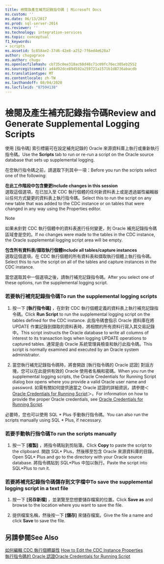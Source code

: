 ```yaml
---
title: 檢閱及產生補充記錄指令碼 | Microsoft Docs
ms.custom: ''
ms.date: 06/13/2017
ms.prod: sql-server-2014
ms.reviewer: ''
ms.technology: integration-services
ms.topic: conceptual
f1_keywords:
- scripts
ms.assetid: 5c858ae2-37d6-42e8-a252-7f6ed4e628a7
author: chugugrace
ms.author: chugu
ms.openlocfilehash: cb735c0ee318ac68d48c71c09fc76ec305eb2552
ms.sourcegitcommit: ad4d92dce894592a259721a1571b1d8736abacdb
ms.translationtype: MT
ms.contentlocale: zh-TW
ms.lasthandoff: 08/04/2020
ms.locfileid: "87594138"
---
```

# <a name="review-and-generate-supplemental-logging-scripts"></a><span data-ttu-id="1e136-102">檢閱及產生補充記錄指令碼</span><span class="sxs-lookup"><span data-stu-id="1e136-102">Review and Generate Supplemental Logging Scripts</span></span>
  <span data-ttu-id="1e136-103">使用 [指令碼]  索引標籤可在設定補充記錄的 Oracle 來源資料庫上執行或重新執行指令碼。</span><span class="sxs-lookup"><span data-stu-id="1e136-103">Use the **Scripts** tab to run or re-run a script on the Oracle source database that sets up supplemental logging.</span></span>  
  
 <span data-ttu-id="1e136-104">在您執行指令碼之前，請選取下列其中一項：</span><span class="sxs-lookup"><span data-stu-id="1e136-104">Before you run the scripts select one of the following:</span></span>  
  
 <span data-ttu-id="1e136-105">**在此工作階段中包含變更**</span><span class="sxs-lookup"><span data-stu-id="1e136-105">**Include changes in this session**</span></span>  
 <span data-ttu-id="1e136-106">選取這個選項，在已加入至 CDC 執行個體的任何新資料表上或是透過屬性編輯器以任何方式變更的資料表上執行指令碼。</span><span class="sxs-lookup"><span data-stu-id="1e136-106">Select this to run the script on any new table that was added to the CDC instance or on tables that were changed in any way using the Properties editor.</span></span>  
  
> [!NOTE]  
>  <span data-ttu-id="1e136-107">如果未針對 CDC 執行個體中的資料表進行任何變更，則 Oracle 補充記錄指令碼區域會是空的。</span><span class="sxs-lookup"><span data-stu-id="1e136-107">If no changes were made to the tables in the CDC instance, the Oracle supplemental logging script area will be empty.</span></span>  
  
 <span data-ttu-id="1e136-108">**包含所有資料表/擷取執行個體**</span><span class="sxs-lookup"><span data-stu-id="1e136-108">**Include all tables/capture instances**</span></span>  
 <span data-ttu-id="1e136-109">選取這個選項，在 CDC 執行個體的所有資料表和擷取執行個體上執行指令碼。</span><span class="sxs-lookup"><span data-stu-id="1e136-109">Select this to run the script on all of the tables and capture instances in the CDC instance.</span></span>  
  
 <span data-ttu-id="1e136-110">當您選取其中一個選項之後，請執行補充記錄指令碼。</span><span class="sxs-lookup"><span data-stu-id="1e136-110">After you select one of these options, run the supplemental logging script.</span></span>  
  
### <a name="to-run-the-supplemental-logging-scripts"></a><span data-ttu-id="1e136-111">若要執行補充記錄指令碼</span><span class="sxs-lookup"><span data-stu-id="1e136-111">To run the supplemental logging scripts</span></span>  
  
1.  <span data-ttu-id="1e136-112">按一下 **[執行指令碼]** ，在針對 CDC 執行個體定義的資料表上執行補充記錄指令碼。</span><span class="sxs-lookup"><span data-stu-id="1e136-112">Click **Run Script** to run the supplemental logging script on the tables defined for the CDC instance.</span></span> <span data-ttu-id="1e136-113">此指令碼會指示 Oracle 資料庫在將 UPDATE 作業記錄到擷取的資料表時，將相關的所有資料行寫入其交易記錄中。</span><span class="sxs-lookup"><span data-stu-id="1e136-113">This script instructs the Oracle database to write all columns of interest to its transaction logs when logging UPDATE operations to captured tables.</span></span> <span data-ttu-id="1e136-114">通常是由 Oracle 系統管理員檢查和執行此指令碼。</span><span class="sxs-lookup"><span data-stu-id="1e136-114">This script is normally examined and executed by an Oracle system administrator.</span></span>  
  
2.  <span data-ttu-id="1e136-115">當您執行補充記錄指令碼時，將會開啟 [執行指令碼的 Oracle 認證] 對話方塊，您可以在此提供有效的 Oracle 使用者名稱和密碼。</span><span class="sxs-lookup"><span data-stu-id="1e136-115">When you run the supplemental logging scripts, the Oracle Credentials for Running Script dialog box opens where you provide a valid Oracle user name and password.</span></span> <span data-ttu-id="1e136-116">如需有關如何提供適當之 Oracle 認證的詳細資訊，請參閱＜ [Oracle Credentials for Running Script](oracle-credentials-for-running-script.md)＞。</span><span class="sxs-lookup"><span data-stu-id="1e136-116">For information on how to provide the proper Oracle credentials, see [Oracle Credentials for Running Script](oracle-credentials-for-running-script.md).</span></span>  
  
 <span data-ttu-id="1e136-117">必要時，您也可以使用 SQL \* Plus 手動執行指令碼。</span><span class="sxs-lookup"><span data-stu-id="1e136-117">You can also run the scripts manually using SQL \* Plus, if necessary.</span></span>  
  
### <a name="to-run-the-scripts-manually"></a><span data-ttu-id="1e136-118">若要手動執行指令碼</span><span class="sxs-lookup"><span data-stu-id="1e136-118">To run the scripts manually</span></span>  
  
1.  <span data-ttu-id="1e136-119">按一下 **[複製]** ，將指令碼貼到剪貼簿。</span><span class="sxs-lookup"><span data-stu-id="1e136-119">Click **Copy** to paste the script to the clipboard.</span></span> <span data-ttu-id="1e136-120">開啟 SQL\* Plus，然後移至包含 Oracle 來源資料庫的目錄。</span><span class="sxs-lookup"><span data-stu-id="1e136-120">Open SQL\* Plus and go to the directory with your Oracle source database.</span></span> <span data-ttu-id="1e136-121">將指令碼貼到 SQL\*Plus 中加以執行。</span><span class="sxs-lookup"><span data-stu-id="1e136-121">Paste the script into SQL\*Plus to run it.</span></span>  
  
### <a name="to-save-the-supplemental-logging-script-in-a-text-file"></a><span data-ttu-id="1e136-122">若要將補充記錄指令碼儲存到文字檔中</span><span class="sxs-lookup"><span data-stu-id="1e136-122">To save the supplemental logging script in a text file</span></span>  
  
1.  <span data-ttu-id="1e136-123">按一下 **[另存新檔]** ，並瀏覽至您想要儲存檔案的位置。</span><span class="sxs-lookup"><span data-stu-id="1e136-123">Click **Save as** and browse to the location where you want to save the file.</span></span>  
  
2.  <span data-ttu-id="1e136-124">提供檔案名稱，然後按一下 **[儲存]** 來儲存檔案。</span><span class="sxs-lookup"><span data-stu-id="1e136-124">Give the file a name and click **Save** to save the file.</span></span>  
  
## <a name="see-also"></a><span data-ttu-id="1e136-125">另請參閱</span><span class="sxs-lookup"><span data-stu-id="1e136-125">See Also</span></span>  
 <span data-ttu-id="1e136-126">[如何編輯 CDC 執行個體屬性](how-to-edit-the-cdc-instance-properties.md) </span><span class="sxs-lookup"><span data-stu-id="1e136-126">[How to Edit the CDC Instance Properties](how-to-edit-the-cdc-instance-properties.md) </span></span>  
 [<span data-ttu-id="1e136-127">執行指令碼的 Oracle 認證</span><span class="sxs-lookup"><span data-stu-id="1e136-127">Oracle Credentials for Running Script</span></span>](oracle-credentials-for-running-script.md)  
  
  
